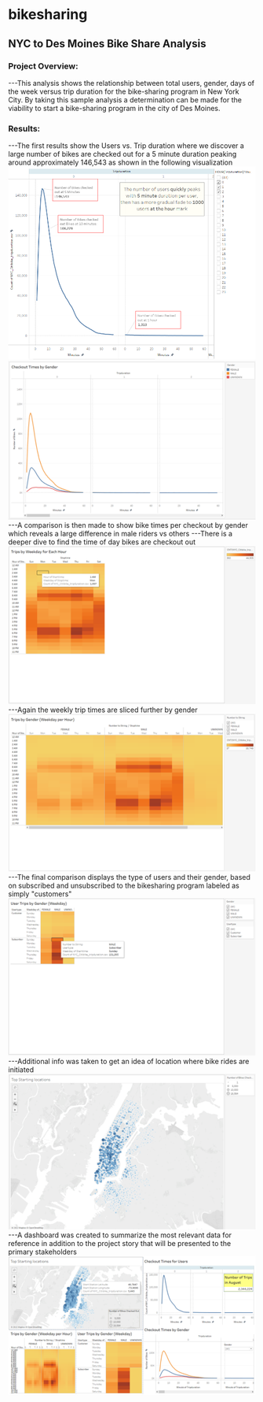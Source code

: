 # bikesharing
 ## NYC to Des Moines Bike Share Analysis
 ### Project Overview:
 ---This analysis shows the relationship between total users, gender, days of the week versus trip duration for the bike-sharing program in New York City. By taking this sample analysis a determination can be made for the viability to start a bike-sharing program in the city of Des Moines.
 ### Results:
 ---The first results show the Users vs. Trip duration where we discover a large number of bikes are checked out for a 5 minute duration peaking around approximately 146,543 as shown in the following visualization ![User_vs_Trip](https://github.com/jobloom79/bikesharing/blob/main/Resources/users_vs_tripduration.PNG) ![Trip_Duration_Gender](https://github.com/jobloom79/bikesharing/blob/main/Resources/tripduration_by_gender.PNG)
 ---A comparison is then made to show bike times per checkout by gender which reveals a large difference in male riders vs others 
 ---There is a deeper dive to find the time of day bikes are checkout out ![Trip_Times_Weekly](https://github.com/jobloom79/bikesharing/blob/main/Resources/trip_times_weekly.PNG)
 ---Again the weekly trip times are sliced further by gender ![Trip_Times_Gender](https://github.com/jobloom79/bikesharing/blob/main/Resources/trip_times_by_gender.PNG)
 ---The final comparison displays the type of users and their gender, based on subscribed and unsubscribed to the bikesharing program labeled as simply "customers" ![Subscriber_Weekly_by_Gender](https://github.com/jobloom79/bikesharing/blob/main/Resources/usertrips_by_gender_weekly.PNG)
---Additional info was taken to get an idea of location where bike rides are initiated ![Top_Starting_Location](https://github.com/jobloom79/bikesharing/blob/main/Resources/top_starting_location.PNG)
---A dashboard was created to summarize the most relevant data for reference in addition to the project story that will be presented to the primary stakeholders ![Bike_Sharing_Dashboard](https://github.com/jobloom79/bikesharing/blob/main/Resources/bike_sharing_dashboard.PNG)
